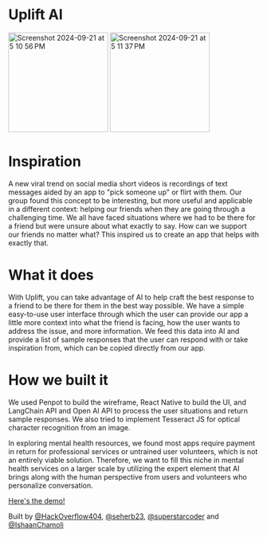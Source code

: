 # Uplift AI

<img width="200" alt="Screenshot 2024-09-21 at 5 10 56 PM" src="https://github.com/user-attachments/assets/a8989646-0c5b-4565-99b4-a658fd259242">
<img width="200" alt="Screenshot 2024-09-21 at 5 11 37 PM" src="https://github.com/user-attachments/assets/6cb9cf92-e9e8-4849-b6df-bff6aeef536d">




# Inspiration
A new viral trend on social media short videos is recordings of text messages aided by an app to "pick someone up" or flirt with them. Our group found this concept to be interesting, but more useful and applicable in a different context: helping our friends when they are going through a challenging time. We all have faced situations where we had to be there for a friend but were unsure about what exactly to say. How can we support our friends no matter what? This inspired us to create an app that helps with exactly that.

# What it does
With Uplift, you can take advantage of AI to help craft the best response to a friend to be there for them in the best way possible. We have a simple easy-to-use user interface through which the user can provide our app a little more context into what the friend is facing, how the user wants to address the issue, and more information. We feed this data into AI and provide a list of sample responses that the user can respond with or take inspiration from, which can be copied directly from our app.

# How we built it
We used Penpot to build the wireframe, React Native to build the UI, and LangChain API and Open AI API to process the user situations and return sample responses. We also tried to implement Tesseract JS for optical character recognition from an image.


In exploring mental health resources, we found most apps require payment in return for professional services or untrained user volunteers, which is not an entirely viable solution. Therefore, we want to fill this niche in mental health services on a larger scale by utilizing the expert element that AI brings along with the human perspective from users and volunteers who personalize conversation.


[Here's the demo!](https://www.youtube.com/watch?v=76T-BBqLBeY)


Built by [@HackOverflow404](https://github.com/HackOverflow404), [@seherb23](https://github.com/seherb23), [@superstarcoder](https://github.com/superstarcoder) and [@IshaanChamoli](https://github.com/IshaanChamoli)


